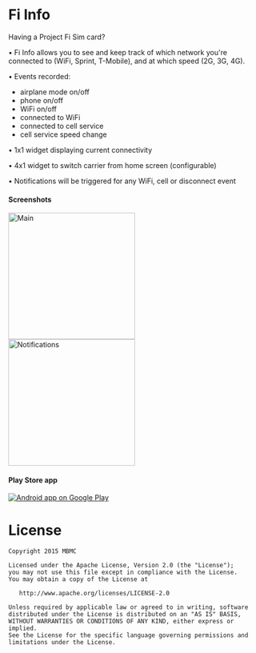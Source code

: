 # Fi Info
Having a Project Fi Sim card?

&#8226; Fi Info allows you to see and keep track of which network you're connected to (WiFi, Sprint, T-Mobile), and at which speed (2G, 3G, 4G).

&#8226; Events recorded:
- airplane mode on/off
- phone on/off
- WiFi on/off
- connected to WiFi
- connected to cell service
- cell service speed change

&#8226; 1x1 widget displaying current connectivity

&#8226; 4x1 widget to switch carrier from home screen (configurable)

&#8226; Notifications will be triggered for any WiFi, cell or disconnect event

#### Screenshots

<img src="https://github.com/mbmc/FiInfo/blob/master/images/main.png" alt="Main" width="253" />          <img src="https://github.com/mbmc/FiInfo/blob/master/images/notifications.png" alt="Notifications" width="253" />

#### Play Store app

<a href="https://play.google.com/store/apps/details?id=com.mbmc.fiinfo">
  <img src="https://developer.android.com/images/brand/en_app_rgb_wo_45.png" alt="Android app on Google Play" />
</a>


# License

    Copyright 2015 MBMC

    Licensed under the Apache License, Version 2.0 (the "License");
    you may not use this file except in compliance with the License.
    You may obtain a copy of the License at

       http://www.apache.org/licenses/LICENSE-2.0

    Unless required by applicable law or agreed to in writing, software
    distributed under the License is distributed on an "AS IS" BASIS,
    WITHOUT WARRANTIES OR CONDITIONS OF ANY KIND, either express or implied.
    See the License for the specific language governing permissions and
    limitations under the License.
